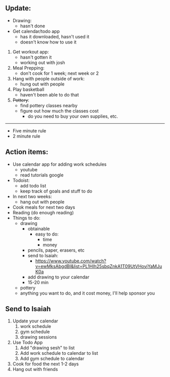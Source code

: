 ## Update:
- Drawing:
	- hasn't done
- Get calendar/todo app
	- has it downloaded, hasn't used it
	- doesn't know how to use it
1. Get workout app:
	- hasn't gotten it
	- working out with josh
2. Meal Prepping: 
	- don't cook for 1 week; next week or 2
3. Hang with people outside of work:
	- hung out with people
4. Play basketball
	- haven't been able to do that
5. ~~Pottery~~:
	- find pottery classes nearby
	- figure out how much the classes cost
		- do you need to buy your own supplies, etc.
--- 
- Five minute rule
- 2 minute rule
## Action items:
- Use calendar app for adding work schedules
	- youtube
	- read tutorials google
- Todoist:
	- add todo list
	- keep track of goals and stuff to do
- In next two weeks:
	- hang out with people
- Cook meals for next two days
- Reading (do enough reading)
- Things to do:
	- drawing
		- obtainable
			- easy to do:
				- time
				- money 
		- pencils, paper, erasers, etc
		- send to Isaiah:
			- https://www.youtube.com/watch?v=ewMksAbgdBI&list=PL1HIh25sbqZnkA1T09UtVHoyjYaMJuK0a
		- add drawing to your calendar 
		- 15-20 min
	- pottery
	- anything you want to do, and it cost money, I'll help sponsor you
## Send to Isaiah
1. Update your calendar
	1. work schedule
	2. gym schedule
	3. drawing sessions
2. Use Todo App
	1. Add "drawing sesh" to list
	2. Add work schedule to calendar to list
	3. Add gym schedule to calendar
3. Cook for food the next 1-2 days
4. Hang out with friends
